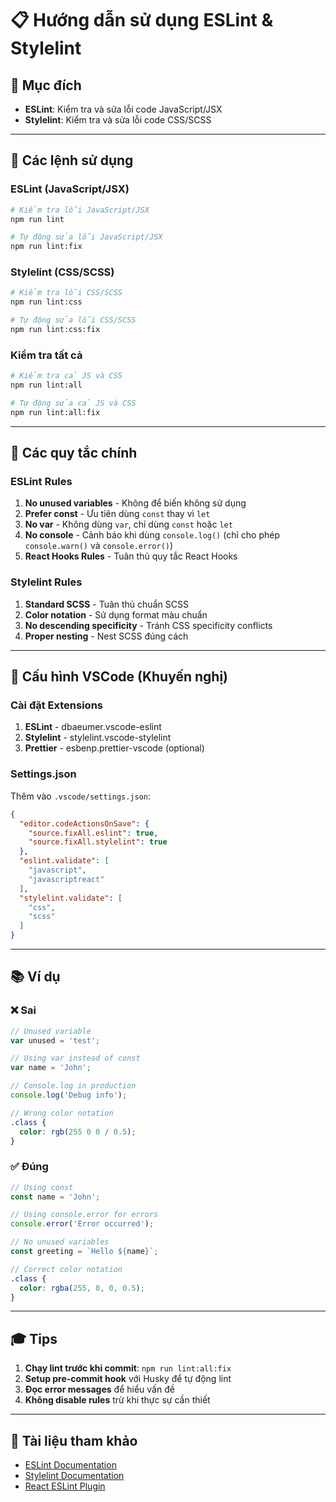 # 📋 Hướng dẫn sử dụng ESLint & Stylelint

## 🎯 Mục đích
- **ESLint**: Kiểm tra và sửa lỗi code JavaScript/JSX
- **Stylelint**: Kiểm tra và sửa lỗi code CSS/SCSS

---

## 🚀 Các lệnh sử dụng

### ESLint (JavaScript/JSX)

```bash
# Kiểm tra lỗi JavaScript/JSX
npm run lint

# Tự động sửa lỗi JavaScript/JSX
npm run lint:fix
```

### Stylelint (CSS/SCSS)

```bash
# Kiểm tra lỗi CSS/SCSS
npm run lint:css

# Tự động sửa lỗi CSS/SCSS
npm run lint:css:fix
```

### Kiểm tra tất cả

```bash
# Kiểm tra cả JS và CSS
npm run lint:all

# Tự động sửa cả JS và CSS
npm run lint:all:fix
```

---

## 📝 Các quy tắc chính

### ESLint Rules

1. **No unused variables** - Không để biến không sử dụng
2. **Prefer const** - Ưu tiên dùng `const` thay vì `let`
3. **No var** - Không dùng `var`, chỉ dùng `const` hoặc `let`
4. **No console** - Cảnh báo khi dùng `console.log()` (chỉ cho phép `console.warn()` và `console.error()`)
5. **React Hooks Rules** - Tuân thủ quy tắc React Hooks

### Stylelint Rules

1. **Standard SCSS** - Tuân thủ chuẩn SCSS
2. **Color notation** - Sử dụng format màu chuẩn
3. **No descending specificity** - Tránh CSS specificity conflicts
4. **Proper nesting** - Nest SCSS đúng cách

---

## 🔧 Cấu hình VSCode (Khuyến nghị)

### Cài đặt Extensions

1. **ESLint** - dbaeumer.vscode-eslint
2. **Stylelint** - stylelint.vscode-stylelint
3. **Prettier** - esbenp.prettier-vscode (optional)

### Settings.json

Thêm vào `.vscode/settings.json`:

```json
{
  "editor.codeActionsOnSave": {
    "source.fixAll.eslint": true,
    "source.fixAll.stylelint": true
  },
  "eslint.validate": [
    "javascript",
    "javascriptreact"
  ],
  "stylelint.validate": [
    "css",
    "scss"
  ]
}
```

---

## 📚 Ví dụ

### ❌ Sai

```javascript
// Unused variable
var unused = 'test';

// Using var instead of const
var name = 'John';

// Console.log in production
console.log('Debug info');
```

```scss
// Wrong color notation
.class {
  color: rgb(255 0 0 / 0.5);
}
```

### ✅ Đúng

```javascript
// Using const
const name = 'John';

// Using console.error for errors
console.error('Error occurred');

// No unused variables
const greeting = `Hello ${name}`;
```

```scss
// Correct color notation
.class {
  color: rgba(255, 0, 0, 0.5);
}
```

---

## 🎓 Tips

1. **Chạy lint trước khi commit**: `npm run lint:all:fix`
2. **Setup pre-commit hook** với Husky để tự động lint
3. **Đọc error messages** để hiểu vấn đề
4. **Không disable rules** trừ khi thực sự cần thiết

---

## 📖 Tài liệu tham khảo

- [ESLint Documentation](https://eslint.org/docs/latest/)
- [Stylelint Documentation](https://stylelint.io/)
- [React ESLint Plugin](https://github.com/jsx-eslint/eslint-plugin-react)
